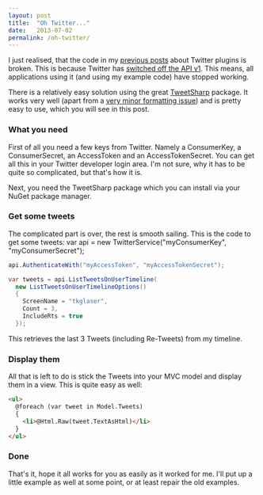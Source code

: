 ```yaml
---
layout: post
title:  "Oh Twitter..."
date:   2013-07-02
permalink: /oh-twitter/
---
```

I just realised, that the code in my 
[previous posts](http://www.tkglaser.net/2012/12/a-simple-twitter-feed-in-mvc-4-using.html) 
about Twitter plugins is broken.
This is because Twitter has 
[switched off the API v1](https://dev.twitter.com/blog/api-v1-retirement-final-dates). 
This means, all applications using it (and using my example code) have stopped working.

There is a relatively easy solution using the great 
[TweetSharp](https://github.com/danielcrenna/tweetsharp) package. 
It works very well (apart from a 
[very minor formatting issue](https://github.com/danielcrenna/tweetsharp/issues/125)) 
and is pretty easy to use, which you will see in this post.

### What you need
First of all you need a few keys from Twitter. Namely a ConsumerKey, a ConsumerSecret, an AccessToken and an AccessTokenSecret. You can get all this in your Twitter developer login area. I'm not sure, why it has to be quite so complicated, but that's how it is.

Next, you need the TweetSharp package which you can install via your NuGet package manager.

### Get some tweets
The complicated part is over, the rest is smooth sailing. This is the code to get some tweets:
var api = new TwitterService("myConsumerKey", "myConsumerSecret");
```csharp
api.AuthenticateWith("myAccessToken", "myAccessTokenSecret");

var tweets = api.ListTweetsOnUserTimeline(
  new ListTweetsOnUserTimelineOptions()
  {
    ScreenName = "tkglaser",
    Count = 3,
    IncludeRts = true
  });
```
This retrieves the last 3 Tweets (including Re-Tweets) from my timeline.
### Display them
All that is left to do is stick the Tweets into your MVC model and display them in a view. This is quite easy as well:
```html
<ul>
  @foreach (var tweet in Model.Tweets)
  {
    <li>@Html.Raw(tweet.TextAsHtml)</li>
  }
</ul>
```
### Done
That's it, hope it all works for you as easily as it worked for me. I'll put up a little example as well at some point, or at least repair the old examples.
